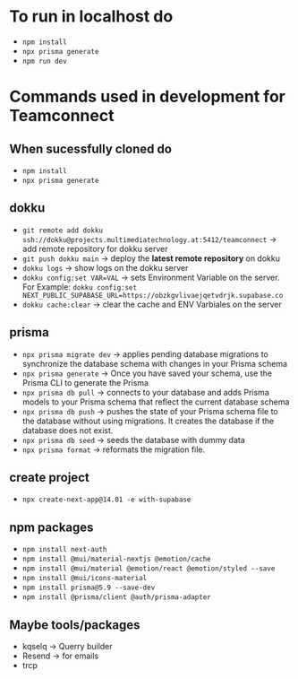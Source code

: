 # To run in localhost do
- `npm install`
- `npx prisma generate`
- `npm run dev`  

# Commands used in development for Teamconnect

## When sucessfully cloned do
- `npm install`
- `npx prisma generate`

## dokku
- `git remote add dokku ssh://dokku@projects.multimediatechnology.at:5412/teamconnect` -> add remote repository for dokku server
- `git push dokku main` -> deploy the **latest remote repository** on dokku
- `dokku logs` -> show logs on the dokku server
- `dokku config:set VAR=VAL` -> sets Environment Variable on the server. For Example: `dokku config:set NEXT_PUBLIC_SUPABASE_URL=https://obzkgvlivaejqetvdrjk.supabase.co`
- `dokku cache:clear` -> clear the cache and ENV Varbiales on the server

## prisma
- `npx prisma migrate dev` ->  applies pending database migrations to synchronize the database schema with changes in your Prisma schema
- `npx prisma generate` -> Once you have saved your schema, use the Prisma CLI to generate the Prisma
- `npx prisma db pull` -> connects to your database and adds Prisma models to your Prisma schema that reflect the current database schema
- `npx prisma db push` -> pushes the state of your Prisma schema file to the database without using migrations. It creates the database if the database does not exist.
- `npx prisma db seed` -> seeds the database with dummy data
- `npx prisma format` -> reformats the migration file.

## create project
- `npx create-next-app@14.01 -e with-supabase`

## npm packages
- `npm install next-auth`
- `npm install @mui/material-nextjs @emotion/cache`
- `npm install @mui/material @emotion/react @emotion/styled --save`
- `npm install @mui/icons-material`
- `npm install prisma@5.9 --save-dev`
- `npm install @prisma/client @auth/prisma-adapter`

## Maybe tools/packages
- kqselq -> Querry builder
- Resend -> for emails
- trcp

